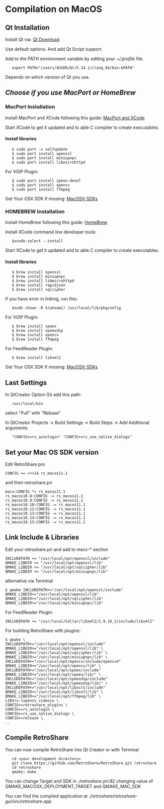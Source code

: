 # Compilation on MacOS

## Qt Installation

Install Qt via: [Qt Download](http://www.qt.io/download/)

Use default options. And add Qt Script support.

Add to the PATH environment variable by editing your *~/.profile* file.

       export PATH="/users/$USER/Qt/5.14.1/clang_64/bin:$PATH"

Depends on which version of Qt you use.

## ***Choose if you use MacPort or HomeBrew***

### MacPort Installation

Install MacPort and XCode following this guide: [MacPort and XCode](http://guide.macports.org/#installing.xcode)

Start XCode to get it updated and to able C compiler to create executables.

#### Install libraries  

       $ sudo port -v selfupdate
       $ sudo port install openssl
       $ sudo port install miniupnpc
       $ sudo port install libmicrohttpd
       
For VOIP Plugin: 

       $ sudo port install speex-devel
       $ sudo port install opencv
       $ sudo port install ffmpeg

Get Your OSX SDK if missing: [MacOSX-SDKs](https://github.com/phracker/MacOSX-SDKs)

### HOMEBREW Installation

Install HomeBrew following this guide: [HomeBrew](http://brew.sh/)

Install XCode command line developer tools:

       $xcode-select --install

Start XCode to get it updated and to able C compiler to create executables.

#### Install libraries  

       $ brew install openssl
       $ brew install miniupnpc
       $ brew install libmicrohttpd
       $ brew install rapidjson
       $ brew install sqlcipher
       
If you have error in linking, run this:

       $sudo chown -R $(whoami) /usr/local/lib/pkgconfig

For VOIP Plugin: 

       $ brew install speex
       $ brew install speexdsp
       $ brew install opencv
       $ brew install ffmpeg

For FeedReader Plugin:

       $ brew install libxml2

Get Your OSX SDK if missing: [MacOSX-SDKs](https://github.com/phracker/MacOSX-SDKs)

## Last Settings

In QtCreator Option Git add this path:

       /usr/local/bin

select "Pull" with "Rebase"

In QtCreator Projects -> Build Settings -> Build Steps -> Add Additional arguments:

       "CONFIG+=rs_autologin" "CONFIG+=rs_use_native_dialogs" 

## Set your Mac OS SDK version

Edit RetroShare.pro  

    CONFIG += c++14 rs_macos11.1

and then retroshare.pri

    macx:CONFIG *= rs_macos11.1
    rs_macos10.8:CONFIG -= rs_macos11.1
    rs_macos10.9:CONFIG -= rs_macos11.1
    rs_macos10.10:CONFIG -= rs_macos11.1
    rs_macos10.12:CONFIG -= rs_macos11.1
    rs_macos10.13:CONFIG -= rs_macos11.1
    rs_macos10.14:CONFIG -= rs_macos11.1
    rs_macos10.15:CONFIG -= rs_macos11.1


## Link Include & Libraries

Edit your retroshare.pri and add to macx-*  section

    INCLUDEPATH += "/usr/local/opt/openssl/include"
    QMAKE_LIBDIR += "/usr/local/opt/openssl/lib"
    QMAKE_LIBDIR += "/usr/local/opt/sqlcipher/lib"
    QMAKE_LIBDIR += "/usr/local/opt/miniupnpc/lib"

alternative via Terminal

    $ qmake INCLUDEPATH+="/usr/local/opt/openssl/include" QMAKE_LIBDIR+="/usr/local/opt/openssl/lib" QMAKE_LIBDIR+="/usr/local/opt/sqlcipher/lib" QMAKE_LIBDIR+="/usr/local/opt/miniupnpc/lib"

For FeedReader Plugin:

    INCLUDEPATH += "/usr/local/Cellar/libxml2/2.9.10_2/include/libxml2"

For building RetroShare with plugins:

    $ qmake \
    INCLUDEPATH+="/usr/local/opt/openssl/include" QMAKE_LIBDIR+="/usr/local/opt/openssl/lib" \
    QMAKE_LIBDIR+="/usr/local/opt/sqlcipher/lib" \
    QMAKE_LIBDIR+="/usr/local/opt/miniupnpc/lib" \
    INCLUDEPATH+="/usr/local/opt/opencv/include/opencv4" QMAKE_LIBDIR+="/usr/local/opt/opencv/lib" \
    INCLUDEPATH+="/usr/local/opt/speex/include" QMAKE_LIBDIR+="/usr/local/opt/speex/lib/" \
    INCLUDEPATH+="/usr/local/opt/speexdsp/include" QMAKE_LIBDIR+="/usr/local/opt/speexdsp/lib/" \
    INCLUDEPATH+="/usr/local/opt/libxslt/include" QMAKE_LIBDIR+="/usr/local/opt/libxslt/lib" \
    QMAKE_LIBDIR+="/usr/local/opt/ffmpeg/lib" \
    LIBS+=-lopencv_videoio \
    CONFIG+=retroshare_plugins \
    CONFIG+=rs_autologin \
    CONFIG+=rs_use_native_dialogs \
    CONFIG+=release \
    ..

## Compile RetroShare 

You can now compile RetroShare into Qt Creator or with Terminal

       cd <your development directory>
       git clone https://github.com/RetroShare/RetroShare.git retroshare
       cd retroshare
       qmake; make

You can change Target and SDK in *./retroshare.pri:82* changing value of QMAKE_MACOSX_DEPLOYMENT_TARGET and QMAKE_MAC_SDK

You can find the compiled application at *./retroshare/retroshare-gui/src/retroshare.app*
